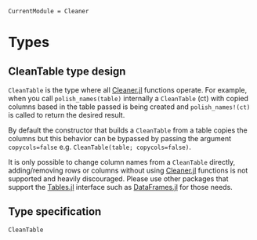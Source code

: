 ```@meta
CurrentModule = Cleaner
```

# Types

## CleanTable type design

`CleanTable` is the type where all [Cleaner.jl](https://github.com/TheRoniOne/Cleaner.jl) functions operate. For example, when you call `polish_names(table)` internally a `CleanTable` (ct) with copied columns based in the table passed is being created and `polish_names!(ct)` is called to return the desired result.

By default the constructor that builds a `CleanTable` from a table copies the columns but this behavior can be bypassed by passing the argument `copycols=false` e.g. `CleanTable(table; copycols=false)`.

It is only possible to change column names from a `CleanTable` directly, adding/removing rows or columns without using [Cleaner.jl](https://github.com/TheRoniOne/Cleaner.jl) functions is not supported and heavily discouraged. Please use other packages that support the [Tables.jl](https://github.com/JuliaData/Tables.jl) interface such as [DataFrames.jl](https://github.com/JuliaData/DataFrames.jl) for those needs.

## Type specification

```@docs
CleanTable
```
